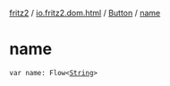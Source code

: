 [fritz2](../../index.md) / [io.fritz2.dom.html](../index.md) / [Button](index.md) / [name](./name.md)

# name

`var name: Flow<`[`String`](https://kotlinlang.org/api/latest/jvm/stdlib/kotlin/-string/index.html)`>`